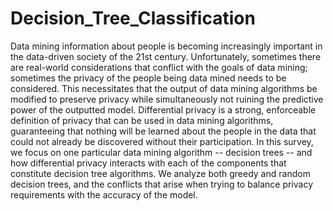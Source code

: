 # Decision_Tree_Classification
Data mining information about people is becoming increasingly important in the data-driven society of the 21st century. Unfortunately, sometimes there are real-world considerations that conflict with the goals of data mining; sometimes the privacy of the people being data mined needs to be considered. This necessitates that the output of data mining algorithms be modified to preserve privacy while simultaneously not ruining the predictive power of the outputted model. Differential privacy is a strong, enforceable definition of privacy that can be used in data mining algorithms, guaranteeing that nothing will be learned about the people in the data that could not already be discovered without their participation. In this survey, we focus on one particular data mining algorithm -- decision trees -- and how differential privacy interacts with each of the components that constitute decision tree algorithms. We analyze both greedy and random decision trees, and the conflicts that arise when trying to balance privacy requirements with the accuracy of the model. 
